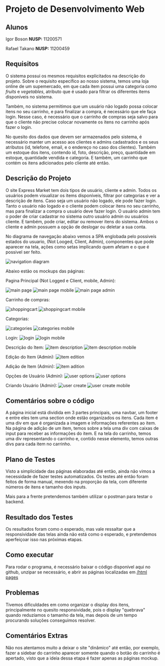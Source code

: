 

# Projeto de Desenvolvimento Web
## Alunos

Igor Boson **NUSP:** 11200571 

Rafael Takano  **NUSP:** 11200459

## Requisitos
O sistema possui os mesmos requisitos explicitados na descrição do projeto. Sobre o requisito específico ao nosso sistema, temos uma loja online de um supemercado, em que cada item possui uma categoria como _fruits_ e _vegetables_, atributo que é usado para filtrar os diferentes items disponíveis no sistema.

Também, no sistema permitimos que um usuário não logado possa colocar itens no seu carrinho, e para finalizar a compra, é necessário que ele faça login. Nesse caso, é necessário que o carrinho de compras seja salvo para que o cliente não precise colocar novamente os itens no carrinho após fazer o login.

No quesito dos dados que devem ser armazenados pelo sistema, é necessário manter um acesso aos clientes e admins cadastrados e os seus atributos (id, telefone, email, e o endereço no caso dos clientes). Também um estoque dos itens, contendo id, foto, descrição, preço, quantidade em estoque, quantidade vendida e categoria. E também, um carrinho que contém os itens adicionados pelo cliente até então.

## Descrição do Projeto
O site Express Market tem dois tipos de usuário, cliente e admin. Todos os usuários podem visualizar os items disponíveis, filtrar por categorias e ver a descrição de itens. Caso seja um usuário não logado, ele pode fazer login. Tanto o usuário não logado e o cliente podem colocar itens no seu carrinho, mas para finalizar a compra o usuário deve fazer login. O usuário admin tem o poder de criar cadastrar no sistema outro usuário admin ou usuários cliente. E também, pode criar, editar ou remover itens do sistema. Ambos o cliente e admin possuem a opção de deslogar ou deletar a sua conta.

No diagrama de navegação abaixo vemos a SPA englobada pelo possiveís estados do usuario, (Not Looged, Client, Admin), componentes que pode aparecer na tela, ações como setas implicando quem afetam e o que é possivel ser feito.

![navigation diagram](imgs/Navigation%20Diagram.png)

Abaixo estão os mockups das páginas:

Pagina Principal (Not Logged e Client, mobile, Admin): 

![main page](imgs/Mockup%20pages/Desktop%20pages/Pagina%20inicial%20-%20Desktop.png)
![main page mobile](imgs/Mockup%20pages/smartphone%20pages/Pagina%20inicial%20-%20Phone.png)
![main page admin](imgs/Mockup%20pages/Desktop%20pages/Visao%20Admin%20-%20Desktop.png)

Carrinho de compras: 

![shoppingcart](imgs/Mockup%20pages/Desktop%20pages/Carrinho%20-%20Desktop.png)
![shoppingcart mobile](imgs/Mockup%20pages/smartphone%20pages/Carrinho%20-%20Phone.png)

Categorias:

![categories](imgs/Mockup%20pages/Desktop%20pages/Categorias%20-%20Desktop.png)
![categories mobile](imgs/Mockup%20pages/smartphone%20pages/Categorias%20-%20Phone.png)

Login: 
![login](imgs/Mockup%20pages/Desktop%20pages/Login%20-%20Desktop.png)
![login mobile](imgs/Mockup%20pages/smartphone%20pages/Login%20-%20Phone.png)

Descrição do Item:
![item description](imgs/Mockup%20pages/Desktop%20pages/Descri%C3%A7ao%20de%20item%20-%20Desktop.png)
![item description mobile](imgs/Mockup%20pages/smartphone%20pages/Descri%C3%A7ao%20-%20Phone.png)

Edição do Item (Admin): 
![item edition](imgs/Mockup%20pages/Desktop%20pages/Visao%20Admin%20edi%C3%A7ao%20item%20-%20Desktop.png)

Adição de Item (Admin): 
![item adition](imgs/Mockup%20pages/Desktop%20pages/Visao%20Admin%20adicao%20item%20-%20Desktop.png)

Opções de Usuário (Admin): 
![user options](imgs/Mockup%20pages/Desktop%20pages/Pessoal%20Admin%20-%20Desktop.png)
![user options](imgs/Mockup%20pages/smartphone%20pages/Pessoal%20Admin%20-%20Phone.png)

Criando Usuário (Admin):
![user create](imgs/Mockup%20pages/Desktop%20pages/Create%20Admin%20-%20Desktop.png)
![user create mobile](imgs/Mockup%20pages/smartphone%20pages/Create%20Admin%20-%20Phone.png)

## Comentários sobre o código
A página inicial está dividida em 3 partes principais, uma navbar, um footer e entre eles tem uma section onde estão organizados os itens. Cada item é uma div em que é organizada a imagem e informações referentes ao item. 
Na página de adição de um item, temos sobre a tela uma div com caixas de input para receber as informações do item. E na tela do carrinho, temos uma div representando o carrinho e, contido nesse elemento, temos outras divs para cada item no carrinho.

## Plano de Testes
Visto a simplicidade das páginas elaboradas até então, ainda não vimos a necessidade de fazer testes automatizados. Os testes até então foram feitos de forma manual, mexendo na proporção da tela, com diferente números de itens e tamanho dos inputs.

Mais para a frente pretendemos também utilizar o postman para testar o backend.

## Resultado dos Testes
Os resultados foram como o esperado, mas vale ressaltar que a responsividade das telas ainda não está como o esperado, e pretendemos aperfeiçoar isso nas próximas etapas.

## Como executar
Para rodar o programa, é necessário baixar o código disponível aqui no github, unzipar se necessário, e abrir as páginas localizadas em [/html pages](https://github.com/Rafael-Takano/projeto-desenvolvimento-web/tree/main/html%20pages)

## Problemas
Tivemos dificuldades em como organizar o display dos itens, principalmente no quesito responsividade, pois o display "quebrava" quando reduzíamos o tamanho da tela, mas depois de um tempo procurando soluções conseguimos resolver.

## Comentários Extras 
Não nos atentamos muito a deixar o site "dinâmico" até então, por exemplo, fazer a sidebar do carrinho aparecer somente quando o botão do carrinho é apertado, visto que a ideia dessa etapa é fazer apenas as páginas mockup.
